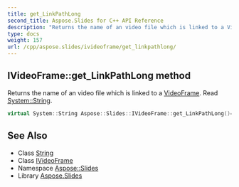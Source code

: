 ```yaml
---
title: get_LinkPathLong
second_title: Aspose.Slides for C++ API Reference
description: "Returns the name of an video file which is linked to a VideoFrame. Read System::String."
type: docs
weight: 157
url: /cpp/aspose.slides/ivideoframe/get_linkpathlong/
---
```

## IVideoFrame::get_LinkPathLong method


Returns the name of an video file which is linked to a [VideoFrame](../../videoframe/). Read [System::String](../../../system/string/).

```cpp
virtual System::String Aspose::Slides::IVideoFrame::get_LinkPathLong()=0
```

## See Also

* Class [String](../../../system/string/)
* Class [IVideoFrame](../)
* Namespace [Aspose::Slides](../../)
* Library [Aspose.Slides](../../../)
